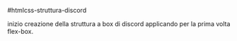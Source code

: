 #htmlcss-struttura-discord

inizio creazione della struttura a box di discord applicando per la prima volta flex-box.  